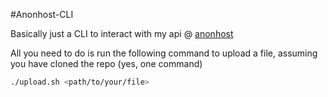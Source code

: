 #Anonhost-CLI

Basically just a CLI to interact with my api @ [anonhost](https://anon.kuuichi.xyz)

All you need to do is run the following command to upload a file, assuming you have cloned the repo (yes, one command)

```bash
./upload.sh <path/to/your/file>
```
